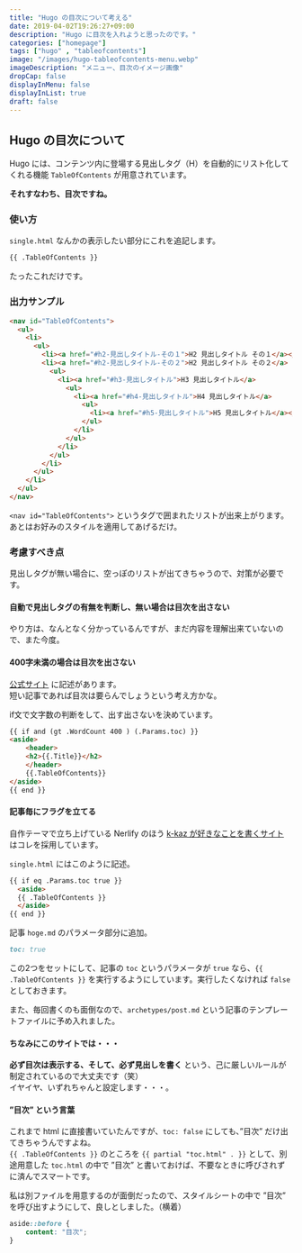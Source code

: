 ```yaml
---
title: "Hugo の目次について考える"
date: 2019-04-02T19:26:27+09:00
description: "Hugo に目次を入れようと思ったのです。"
categories: ["homepage"]
tags: ["hugo" , "tableofcontents"]
image: "/images/hugo-tableofcontents-menu.webp"
imageDescription: "メニュー、目次のイメージ画像"
dropCap: false
displayInMenu: false
displayInList: true
draft: false
---
```

## Hugo の目次について
Hugo には、コンテンツ内に登場する見出しタグ（H）を自動的にリスト化してくれる機能 `TableOfContents` が用意されています。  

**それすなわち、目次ですね。**

### 使い方
`single.html` なんかの表示したい部分にこれを追記します。

```html
{{ .TableOfContents }}
```

たったこれだけです。

### 出力サンプル

```html
<nav id="TableOfContents">
  <ul>
    <li>
      <ul>
        <li><a href="#h2-見出しタイトル-その１">H2 見出しタイトル その１</a></li>
        <li><a href="#h2-見出しタイトル-その２">H2 見出しタイトル その２</a>
          <ul>
            <li><a href="#h3-見出しタイトル">H3 見出しタイトル</a>
              <ul>
                <li><a href="#h4-見出しタイトル">H4 見出しタイトル</a>
                  <ul>
                    <li><a href="#h5-見出しタイトル">H5 見出しタイトル</a></li>
                  </ul>
                </li>
              </ul>
            </li>
          </ul>
        </li>
      </ul>
    </li>
  </ul>
</nav>
```

`<nav id="TableOfContents">` というタグで囲まれたリストが出来上がります。  
あとはお好みのスタイルを適用してあげるだけ。

### 考慮すべき点
見出しタグが無い場合に、空っぽのリストが出てきちゃうので、対策が必要です。

#### 自動で見出しタグの有無を判断し、無い場合は目次を出さない
やり方は、なんとなく分かっているんですが、まだ内容を理解出来ていないので、また今度。

#### 400字未満の場合は目次を出さない
[公式サイト](https://gohugo.io/content-management/toc/) に記述があります。  
短い記事であれば目次は要らんでしょうという考え方かな。

if文で文字数の判断をして、出す出さないを決めています。

```html
{{ if and (gt .WordCount 400 ) (.Params.toc) }}
<aside>
    <header>
    <h2>{{.Title}}</h2>
    </header>
    {{.TableOfContents}}
</aside>
{{ end }}
```

#### 記事毎にフラグを立てる
自作テーマで立ち上げている Nerlify のほう [k-kaz が好きなことを書くサイト](https://k-kaz.netlify.com) はコレを採用しています。

`single.html` にはこのように記述。

```html
{{ if eq .Params.toc true }}
  <aside>
  {{ .TableOfContents }}
  </aside>
{{ end }}
```

記事 `hoge.md` のパラメータ部分に追加。

```md
toc: true
```

この2つをセットにして、記事の `toc` というパラメータが `true` なら、`{{ .TableOfContents }}` を実行するようにしています。実行したくなければ `false` としておきます。  

また、毎回書くのも面倒なので、`archetypes/post.md` という記事のテンプレートファイルに予め入れました。

#### ちなみにこのサイトでは・・・
**必ず目次は表示する、そして、必ず見出しを書く** という、己に厳しいルールが制定されているので大丈夫です（笑）  
イヤイヤ、いずれちゃんと設定します・・・。

#### ”目次” という言葉
これまで html に直接書いていたんですが、`toc: false` にしても、”目次” だけ出てきちゃうんですよね。  
`{{ .TableOfContents }}` のところを `{{ partial "toc.html" . }}` として、別途用意した `toc.html` の中で ”目次” と書いておけば、不要なときに呼びされずに済んでスマートです。

私は別ファイルを用意するのが面倒だったので、スタイルシートの中で ”目次” を呼び出すようにして、良しとしました。（横着）

```css
aside::before {
    content: "目次";
}
```
